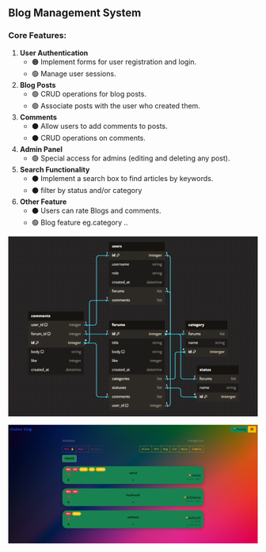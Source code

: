 ## Blog Management System
### Core Features:
1. **User Authentication**
   - 🟠 Implement forms for user registration and login.
   - 🟢 Manage user sessions.
2. **Blog Posts**
   - 🟢 CRUD operations for blog posts.
   - 🟢 Associate posts with the user who created them.
3. **Comments**
   - ⚫ Allow users to add comments to posts.
   - ⚫ CRUD operations on comments.
4. **Admin Panel**
   - 🟢 Special access for admins (editing and deleting any post).
5. **Search Functionality**
   - ⚫ Implement a search box to find articles by keywords.
   - ⚫ filter by status and/or category
6. **Other Feature**
   - ⚫ Users can rate Blogs and comments.
   - 🟢 Blog feature eg.category ..

![Alt text](https://github.com/devkokora/Blog-Management-System/blob/master/pics/dbdiagram_v2.png)

![Alt text](https://github.com/devkokora/Blog-Management-System/blob/master/pics/Blog-Management-System-Style_2.png)
